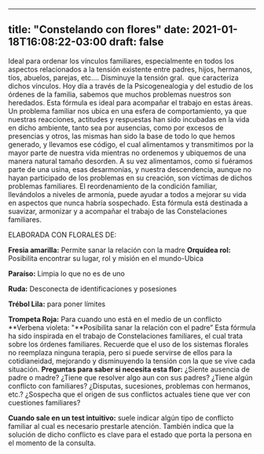 
---
title: "Constelando con flores"
date: 2021-01-18T16:08:22-03:00
draft: false
--- 
        

 

 



Ideal
 para ordenar los vínculos familiares, especialmente en todos los aspectos
 relacionados a la tensión existente entre padres, hijos, hermanos, tíos,
 abuelos, parejas, etc.…
Disminuye
 la tensión gral.  que caracteriza dichos
 vínculos.
Hoy
 día a través de la Psicogenealogia y del estudio de los órdenes de la familia,
 sabemos que muchos problemas nuestros son heredados. Esta fórmula es ideal para
 acompañar el trabajo en estas áreas.
Un
 problema familiar nos ubica en una esfera de comportamiento, ya que nuestras
 reacciones, actitudes y respuestas han sido incubadas en la vida en dicho
 ambiente, tanto sea por ausencias, como por excesos de presencias y otros, las
 mismas han sido la base de todo lo que hemos generado, y llevamos ese código,
 el cual alimentamos y transmitimos por la mayor parte de nuestra vida mientras
 no ordenemos y ubiquemos de una manera natural tamaño desorden.
A su
 vez alimentamos, como si fuéramos parte de una usina, esas desarmonías, y
 nuestra descendencia, aunque no hayan participado de los problemas en su
 creación, son víctimas de dichos problemas familiares. El reordenamiento de la
 condición familiar, llevándolos a niveles de armonía, puede ayudar a todos a
 mejorar su vida en aspectos que nunca habría sospechado.
Esta
 fórmula está destinada a suavizar, armonizar y a acompañar el trabajo de las
 Constelaciones familiares.
 
ELABORADA CON FLORALES DE:


**Fresia amarilla:**  Permite
 sanar la relación con la madre
**Orquídea
 rol:** Posibilita encontrar su lugar, rol
 y misión en el mundo-Ubica


**Paraíso:**  Limpia lo que no es de uno


**Ruda:**  Desconecta de identificaciones y posesiones


**Trébol Lila:**  para poner límites


**Trompeta Roja:**  Para
 cuando uno está en el medio de un conflicto
**Verbena
 violeta: "**Posibilita sanar la
 relación con el padre”
Esta fórmula
 ha sido inspirada en el trabajo de Constelaciones familiares, el cual trata
 sobre los órdenes familiares.
Recuerde que el uso de los sistemas florales no
 reemplaza ninguna terapia, pero si puede servirse de ellos para la cotidianeidad,
 mejorando y disminuyendo la tensión con la que se vive cada situación.
**Preguntas
 para saber si necesita esta flor:**
¿Siente ausencia de padre o
 madre?
¿Tiene que resolver algo aun
 con sus padres?
¿Tiene algún conflicto con
 familiares? ¿Disputas, sucesiones, problemas con hermanos, etc.?
¿Sospecha que el origen de sus
 conflictos actuales tiene que ver con cuestiones familiares?
 
**Cuando sale en un
 test intuitivo:** suele indicar algún
 tipo de conflicto familiar al cual es necesario prestarle atención.
También indica que la solución de dicho conflicto es
 clave para el estado que porta la persona en el momento de la consulta.




